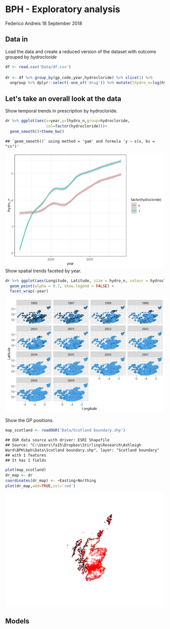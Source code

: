 BPH - Exploratory analysis
================
Federico Andreis
18 September 2018

Data in
-------

Load the data and create a reduced version of the dataset with outcome grouped by *hydrocloride*

``` r
df <- read.csv('Data/df.csv')

dr <- df %>% group_by(gp_code,year,hydrocloride) %>% slice(1) %>% 
  ungroup %>% dplyr::select(-one_of('drug')) %>% mutate(lhydro_n=log(hydro_n))
```

Let's take an overall look at the data
--------------------------------------

Show temporal trends in prescription by hydrocloride.

``` r
dr %>% ggplot(aes(x=year,y=lhydro_n,group=hydrocloride,
                  col=factor(hydrocloride)))+
  geom_smooth()+theme_bw()
```

    ## `geom_smooth()` using method = 'gam' and formula 'y ~ s(x, bs = "cs")'

![](main_files/figure-markdown_github/unnamed-chunk-2-1.png) Show spatial trends faceted by year.

``` r
dr %>% ggplot(aes(Longitude, Latitude, size = hydro_n, colour = hydrocloride)) +
  geom_point(alpha = 0.7, show.legend = FALSE) +
  facet_wrap(~year)
```

![](main_files/figure-markdown_github/unnamed-chunk-3-1.png)

Show the GP positions.

``` r
map_scotland <- readOGR('Data/Scotland boundary.shp')
```

    ## OGR data source with driver: ESRI Shapefile 
    ## Source: "C:\Users\fa15\Dropbox\Stirling\Research\Ashleigh Ward\BPH\bph\Data\Scotland boundary.shp", layer: "Scotland boundary"
    ## with 1 features
    ## It has 1 fields

``` r
plot(map_scotland)
dr_map <- dr
coordinates(dr_map) <- ~Easting+Northing
plot(dr_map,add=TRUE,col='red')
```

![](main_files/figure-markdown_github/unnamed-chunk-4-1.png)

Models
------
